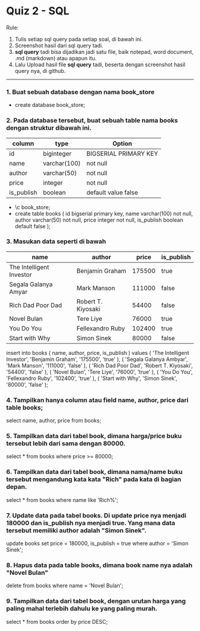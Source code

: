 # Quiz 2 - SQL

Rule:

1. Tulis setiap sql query pada setiap soal, di bawah ini.
2. Screenshot hasil dari sql query tadi.
3. **sql query** tadi bisa dijadikan jadi satu file, baik notepad, word document, .md (markdown) atau apapun itu.
4. Lalu Upload hasil file **sql query** tadi, beserta dengan screenshot hasil query nya, di github.

---

### 1. Buat sebuah database dengan nama **book_store**

<!-- answer: -->

- create database book_store;

### 2. Pada database tersebut, buat sebuah table nama **books** dengan struktur dibawah ini.

| column     | type         | Option                |
| ---------- | ------------ | --------------------- |
| id         | biginteger   | BIGSERIAL PRIMARY KEY |
| name       | varchar(100) | not null              |
| author     | varchar(50)  | not null              |
| price      | integer      | not null              |
| is_publish | boolean      | default value false   |

<!-- answer: -->

- \c book_store;
- create table books (
  id bigserial primary key,
  name varchar(100) not null,
  author varchar(50) not null,
  price integer not null,
  is_publish boolean default false
  );

### 3. Masukan data seperti di bawah

| name                     | author             | price  | is_publish |
| ------------------------ | ------------------ | ------ | ---------- |
| The Intelligent Investor | Benjamin Graham    | 175500 | true       |
| Segala Galanya Amyar     | Mark Manson        | 111000 | false      |
| Rich Dad Poor Dad        | Robert T. Kiyosaki | 54400  | false      |
| Novel Bulan              | Tere Liye          | 76000  | true       |
| You Do You               | Fellexandro Ruby   | 102400 | true       |
| Start with Why           | Simon Sinek        | 80000  | false      |

<!-- answer -->

insert into books (
name,
author,
price,
is_publish
) values (
'The Intelligent Investor',
'Benjamin Graham',
'175500',
'true'
),
(
'Segala Galanya Ambyar',
'Mark Manson',
'111000',
'false'
),
(
'Rich Dad Poor Dad',
'Robert T. Kiyosaki',
'54400',
'false'
),
(
'Novel Bulan',
'Tere Liye',
'76000',
'true'
),
(
'You Do You',
'Fellexandro Ruby',
'102400',
'true'
),
(
'Start with Why',
'Simon Sinek',
'80000',
'false'
);

### 4. Tampilkan hanya column atau field **name, author, price** dari table books;

<!-- answer -->

select name, author, price from books;

### 5. Tampilkan data dari tabel book, dimana harga/price buku tersebut lebih dari sama dengan 80000.

<!-- answer -->

select \* from books where price >= 80000;

### 6. Tampilkan data dari tabel book, dimana nama/name buku tersebut mengandung kata kata "Rich" pada kata di bagian depan.

<!-- answer -->

select \* from books where name like 'Rich%';

### 7. Update data pada tabel **books**. Di update **price** nya menjadi **180000** dan **is_publish** nya menjadi true. Yang mana data tersebut memiliki **author** adalah "Simon Sinek".

<!-- answer -->

update books
set price = 180000,
is_publish = true
where author = 'Simon Sinek';

### 8. Hapus data pada table **books**, dimana book **name** nya adalah "Novel Bulan"

<!-- answer -->

delete from books where name = 'Novel Bulan';

### 9. Tampilkan data dari tabel book, dengan urutan harga yang paling mahal terlebih dahulu ke yang paling murah.

<!-- answer -->

select \* from books order by price DESC;
